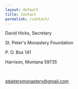 ```yaml
---
layout: default
title: Contact
permalink: /contact/
---
```

<div class='container'>
  <div class='row'>
    <div class='col gutters-d span4'></div>
    <div class='col gutters-d span4'>
      <p>David Hicks, Secretary</p>
      <p>St. Peter's Monastery Foundation</p>
      <p>P. O. Box 141 </p>
      <p>Harrison, Montana  59735</p>
      <br>
      <p><a href="mailto:stpetersmonastery@gmail.com">stpetersmonastery@gmail.com</a></p>
    </div>
    <div class='col gutters-d span4'></div>
  </div>
</div>
